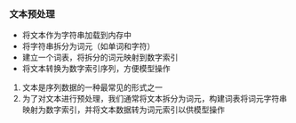### 文本预处理

+ 将文本作为字符串加载到内存中
+ 将字符串拆分为词元（如单词和字符）
+ 建立一个词表，将拆分的词元映射到数字索引
+ 将文本转换为数字索引序列，方便模型操作

1) 文本是序列数据的一种最常见的形式之一
2) 为了对文本进行预处理，我们通常将文本拆分为词元，构建词表将词元字符串映射为数字索引，并将文本数据转为词元索引以供模型操作

